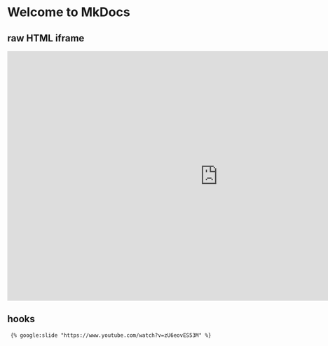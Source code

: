 # Welcome to MkDocs

## raw HTML iframe

<iframe src="https://docs.google.com/presentation/d/e/2PACX-1vRY6tj4NNRmOPu3Wnz7aHQNtTGJMCZKLKDioVaOwCiLpoO5iIW9EnvaQESnjm2VqFmOLoFa-q7BhU3r/embed?start=false&loop=false&delayms=3000" frameborder="0" width="960" height="569" allowfullscreen="true" mozallowfullscreen="true" webkitallowfullscreen="true"></iframe>

## hooks

```
 {% google:slide "https://www.youtube.com/watch?v=zU6eovES53M" %}
```
